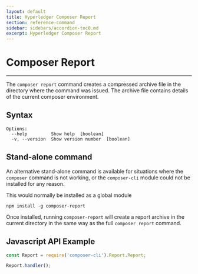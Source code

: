 ```yaml
---
layout: default
title: Hyperledger Composer Report
section: reference-command
sidebar: sidebars/accordion-toc0.md
excerpt: Hyperledger Composer Report
---
```


# Composer Report

---

The `composer report` command creates a compressed archive file in the directory where the command was issued. The archive file contains details of the current composer environment.


## Syntax

```
Options:
  --help         Show help  [boolean]
  -v, --version  Show version number  [boolean]
```

## Stand-alone command

An alternative stand-alone command is available for situations where the `composer` command is not working, or the `composer-cli` module could not be installed for any reason.

This would normally be installed as a global module

```
npm install -g composer-report
```

Once installed, running `composer-report` will create a report archive in the current directory in the same way as the full `composer report` command.

## Javascript API Example

``` javascript
const Report = require('composer-cli').Report.Report;

Report.handler();
```
